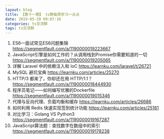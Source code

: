 ```yaml
---
layout: blog
title: 【第十一期】 ts群每周学习一点点
date: 2019-05-20 09:07:16
categories: ts交流群
tags: ts交流群
---
```


1. ES6—面试常见ES6问题集锦 https://segmentfault.com/a/1190000019223667
2. JavaScript引擎是如何工作的？从调用栈到Promise你需要知道的一切 https://segmentfault.com/a/1190000019205065
3. 详解 Laravel 中的依赖注入和 IoC https://learnku.com/laravel/t/26721 
4. MySQL 避坑宝典 https://learnku.com/articles/25270
5. HTTP/3 都来了，你却还在用 HTTP/1.1？ https://segmentfault.com/a/1190000018444930 
6. 程序员笔记——如何编写优雅的Dockerfile https://segmentfault.com/a/1190000019015346 
7. 代理与反向代理、负载均衡和缓存 https://learnku.com/articles/26686
8. 如何利用 Redis 快速实现签到统计功能 https://learnku.com/articles/25181
9. 对比学习：Golang VS Python3 https://segmentfault.com/a/1190000019167287
10. JavaScript算法题：查找数字在数组中的索引 https://segmentfault.com/a/1190000019178238
